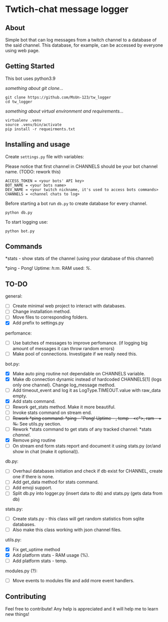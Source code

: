 # Twtich-chat message logger

## About <a name = "about"></a>

Simple bot that can log messages from a twitch channel to a database of the said channel. This database, for example, can be accessed by everyone using web page.

## Getting Started <a name = "getting_started"></a>

This bot uses python3.9

*something about git clone...*
```
git clone https://github.com/MsUn-123/tw_logger
cd tw_logger
```

*something about virtual environment and requirements...*
```
virtualenv .venv
source .venv/bin/activate
pip install -r requeirments.txt
```

## Installing and usage

Create `settings.py` file with variables:

Please notice that first channel in CHANNELS should be your bot channel name. (TODO: rework this)
```
ACCESS_TOKEN = <your bots' API key>
BOT_NAME = <your bots name>
DEV_NAME = <your twitch nickname, it's used to access bots commands>
CHANNELS = <channel chats to log>
```

Before starting a bot run `db.py` to create database for every channel.
```
python db.py
```


To start logging use: 
```
python bot.py
```
## Commands

*stats - show stats of the channel (using your database of this channel)

*ping - Pong! Uptime: *h:m*. RAM used: *%*.

## TO-DO
general:
- [ ] Create minimal web project to interact with databases.
- [ ] Change installation method.
- [ ] Move files to corresponding folders.
- [x] Add prefix to settings.py

perfomance:
- [ ] Use batches of messages to improve perfomance. (if logging big amount of messages it can throw random errors)
- [ ] Make pool of connections. Investigate if we really need this.

bot.py:
- [x] Make auto ping routine not dependable on CHANNELS variable.
- [x] Make db connection dynamic instead of hardcoded CHANNELS[1] (logs only one channel). Change log_message method.
- [ ] Add timeout_event and log it as LogType.TIMEOUT.value with raw_data empty.
- [x] Add stats command.
- [ ] Rework get_stats method. Make it more beautiful.
- [ ] Invoke stats command on stream end.
- [ ] ~~Rework *ping command: *ping - "Pong! Uptime - <time>, temp - <c°>, ram - <mb> + %.~~ See utils.py section.
- [ ] Rework *stats command to get stats of any tracked channel: *stats *channel*.
- [x] Remove ping routine
- [ ] On stream end form stats report and document it using stats.py (or/and show in chat (make it optional)).

db.py:
- [ ] Overhaul databases initiation and check if db exist for CHANNEL, create one if there is none.
- [ ] Add get_data method for stats command.
- [ ] Add emoji support.
- [ ] Split db.py into logger.py (insert data to db) and stats.py (gets data from db)

stats.py:
- [ ] Create stats.py - this class will get random statistics from sqlite databases. 
- [ ] Also make this class working with json channel files.

utils.py:
- [x] Fix get_uptime method
- [x] Add platform stats - RAM usage (%).
- [ ] Add platform stats - temp.

modules.py (?):
- [ ] Move events to modules file and add more event handlers.


## Contributing <a name = "contributing"></a>

Feel free to contribute! Any help is appreciated and it will help me to learn new things!
